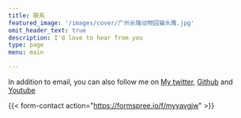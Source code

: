```yaml
---
title: 联系
featured_image: '/images/cover/广州长隆动物园猫头鹰.jpg'
omit_header_text: true
description: I'd love to hear from you
type: page
menu: main

---
```



In addition to email, you can also follow me on [My twitter](https://twitter.com/Vcorangechan), [Github](https://github.com/vcorange-chan) and [Youtube](https://www.youtube.com/channel/UC3u31-X1TNVeY08QU1dVhDw)

{{< form-contact action="https://formspree.io/f/myyavgjw"  >}}